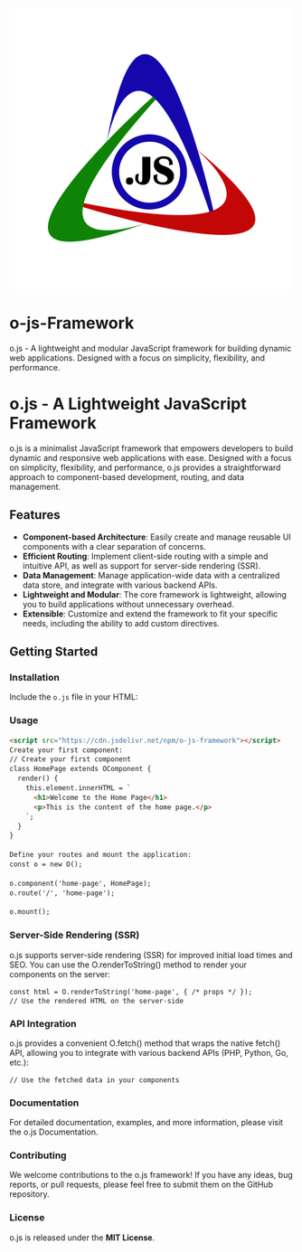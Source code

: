 ![O.js Logo](logo/o-js-logo.png)
# o-js-Framework
o.js - A lightweight and modular JavaScript framework for building dynamic web applications. Designed with a focus on simplicity, flexibility, and performance.

# o.js - A Lightweight JavaScript Framework

o.js is a minimalist JavaScript framework that empowers developers to build dynamic and responsive web applications with ease. Designed with a focus on simplicity, flexibility, and performance, o.js provides a straightforward approach to component-based development, routing, and data management.

## Features

- **Component-based Architecture**: Easily create and manage reusable UI components with a clear separation of concerns.
- **Efficient Routing**:  Implement client-side routing with a simple and intuitive API, as well as support for server-side rendering (SSR).
- **Data Management**: Manage application-wide data with a centralized data store, and integrate with various backend APIs.
- **Lightweight and Modular**: The core framework is lightweight, allowing you to build applications without unnecessary overhead.
- **Extensible**: Customize and extend the framework to fit your specific needs, including the ability to add custom directives.

## Getting Started

### Installation

Include the `o.js` file in your HTML:

### Usage

```html
<script src="https://cdn.jsdelivr.net/npm/o-js-framework"></script>
Create your first component:
// Create your first component
class HomePage extends OComponent {
  render() {
    this.element.innerHTML = `
      <h1>Welcome to the Home Page</h1>
      <p>This is the content of the home page.</p>
    `;
  }
}

Define your routes and mount the application:
const o = new O();

o.component('home-page', HomePage);
o.route('/', 'home-page');

o.mount();
```
### Server-Side Rendering (SSR)
o.js supports server-side rendering (SSR) for improved initial load times and SEO. You can use the O.renderToString() method to render your components on the server:
```
const html = O.renderToString('home-page', { /* props */ });
// Use the rendered HTML on the server-side
```

### API Integration
o.js provides a convenient O.fetch() method that wraps the native fetch() API, allowing you to integrate with various backend APIs (PHP, Python, Go, etc.):
```const data = await O.fetch('/api/data');
// Use the fetched data in your components
```

### Documentation
For detailed documentation, examples, and more information, please visit the o.js Documentation.

### Contributing
We welcome contributions to the o.js framework! If you have any ideas, bug reports, or pull requests, please feel free to submit them on the GitHub repository.

### License
o.js is released under the  <b>MIT License</b>.
